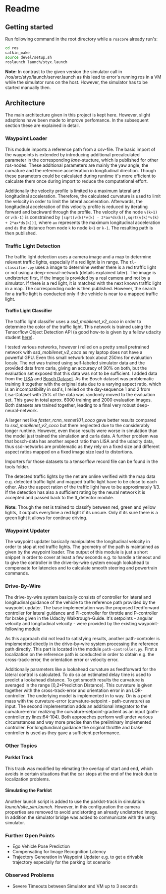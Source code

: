 # Readme

## Getting started
Run following command in the root directory while a ```roscore``` already run's: 

```bash
cd ros
catkin_make
source devel/setup.sh
roslaunch launch/styx.launch
```

**Note:** In contrast to the given version the simulator call in /ros/src/styx/launch/server.launch as this lead to error's running ros in a VM while the simulator runs on the host. However, the simulator has to be started manually then.


## Architecture

The main architecture given in this project is kept here. However, slight adaptions have been made to improve perfomance. In the subsequent section these are explained in detail.

### Waypoint Loader
This module imports a reference path from a csv-file. The basic import of the waypoints is extended by introducing additional precalculated parameter in the corresponding *lane*-stucture, which is published for other ros-nodes. These additional parameters are mainly the yaw angle, the curvature and the reference acceleration in longitudinal direction. Though these parameters could be calculated during runtime it's more efficient to calculate them once during import to reduce the computational effort.

Additionally the velocity profile is limited to a maximum lateral and longitudinal acceleration. Therefore, the calculated curvature is used to limit the velocity in order to limit the lateral acceleration. Afterwards, the longitudinal acceleration of this velocity profile is reduced by iterating forward and backward through the profile. The velocity of the node ```v(k+1)``` or ```v(k-1)``` is constrained by ```[sqrt(v(k)*v(k) - 2*ax*ds(k)),sqrt(v(k)*v(k) + 2*ax*ds(k))]```, where ```ax``` represents the maximum longitudinal acceleration and ```ds``` the distance from node ```k``` to node ```k+1``` or ```k-1```. The resulting path is then published.

### Traffic Light Detection

The traffic light detection uses a camera image and a map to determine relevant traffic lights, especially if a red light is in range. The ```tl-classifier.py``` uses a image to determine wether there is a red traffic light or not using a deep-neural-network (details explained later). The image is undistorted first, if the image is provided by a real camera and not by a simulator. If there is a red light, it is matched with the next known traffic light in a map. The corresponding node is then published. However, the search for a traffic light is conducted only if the vehicle is near to a mapped traffic light.

#### Traffic Light Classifier

The traffic light classifer uses a *ssd_mobilenet_v2_coco* in order to determine the color of the traffic light. This network is trained using the Tensorflow Object Detection API (a good how-to is given by a fellow udacity student [here](https://github.com/marcomarasca/SDCND-Traffic-Light-Detection)).

I tested various networks, however i relied on a pretty small pretrained network with *ssd_mobilenet_v2_coco* as my laptop does not have a powerful GPU. Even this small network took about 250ms for evaluation localy. The net was trained using self-labeled simulator data and the provided data from carla, giving an accuracy of 90% on both, but the evaluation set exposed that this data was not to be sufficient. I added data from the [LISA](https://www.kaggle.com/mbornoe/lisa-traffic-light-dataset) and [Bosch Dataset](https://github.com/bosch-ros-pkg/bstld). As the Bosch dataset was problematic training it together with the original data due to a varying aspect ratio, which is an incompatibility in ssd's, I relied on the day-sequence 1 and 2 from Lisa-Dataset with 25% of the data was randomly moved to the evaluation set. This gave in total aprox. 6000 training and 2000 evaluation images. Both datasets are trained together, leading to a final very robust deep-neural-network.

A larger net like *faster_rcnn_resnet101_coco* gave better results compared to *ssd_mobilenet_v2_coco* but there neglected due to the considerably longer runtime. However, even those results were worse in simulation than the model just trained the simulation and carla data. A further problem was that bosch-data has another aspect ratio than LISA and the udacity data, thus ssd-networks are problematic as they rely on a fixed size and different aspect ratios mapped on a fixed image size lead to distortions.

Importers for those datasets to a tensorflow record file can be found in the tools folder.

The detected traffic lights by the net are online verified with the map data e.g. detected traffic light and mapped traffic light have to be close to each other. Also the aspect ration of the traffic light have to be approximately 1/3. If the detection has also a sufficient rating by the neural network it is accepted and passed back to the tl_detector module.

**Note:** Though the net is trained to classify between red, green and yellow lights, it outputs everytime a red light if its unsure. Only if its sure there is a green light it allows for continue driving.

### Waypoint Updater
The waypoint updater basically manipulates the longitudinal velocity in order to stop at red traffic lights. The geometry of the path is maintained as given by the waypoint loader. The output of this module is just a short snippet in order to cover at least a few seconds e.g. to handle a timeout and to give the controller in the drive-by-wire system enough lookahead to compensate for latencies and to calculate smooth steering and powertrain commands.

### Drive-By-Wire

The drive-by-wire system basically consists of controller for lateral and longitudinal guidance of the vehicle to the reference path provided by the waypoint updater. The base implementation was the proposed feedforward controller for lateral guidance and PI-controller for throttle and P-controller for brake given in the Udacity Walktrough-Guide. It's setpoints - angular velocity and longitudinal velocity - were provided by the existing waypoint-following module

As this approach  did not lead to satisfying results, another path-controler is implemented directly in the drive-by-wire system processing the reference path directly. This part is located in the module ```path-controller.py```. First a localization on the reference path is conducted in order to obtain e.g. the cross-track-error, the orientation error or velocity error. 

Additionally parameters like a lookahead curvature as feedforward for the lateral control is calculated. To do so an estimated delay time is used to predict a lookahead distance. To get smooth results the curvature is averaged in the range [0,2*Prediction Distance]. This curvature is given together with the cross-track-error and orientation error in an LQR-controller. The underlying model is implemented in to way. On is a point mass with the curvature-error (curvature-setpoint - path-curvature) as input. The second implementation adds an additional integrator to the curvature-error realizing the curvature-setpoint-gradient as an input (path-controller.py lines:64-104). Both approaches perform well under various circumstances and way more precise than the preliminary implemented controller. For longitundinal guidance the original throttle and brake controller is used as they gave a sufficient performance. 

### Other Topics

#### Parklot Track
This track was modified by elimating the overlap of start and end, which avoids in certain situations that the car stops at the end of the track due to localization problems.

#### Simulating the Parklot
Another launch script is added to use the parklot-track in simulation: *launch/site_sim.launch*. However, in this configuration the camera properties are removed to avoid undistorting an already undistorted image. In addition the simulator bridge was added to communicate with the unity simulator.

### Further Open Points
* Ego Vehicle Pose Prediction
* Compensating for Image Recognition Latency
* Trajectory Generation in Waypoint Updater e.g. to get a drivable trajectory especially for the parking lot scenario

### Observed Problems
* Severe Timeouts between Simulator and VM up to 3 seconds


